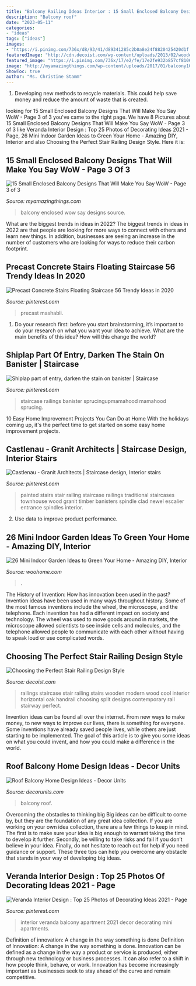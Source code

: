 ```yaml
---
title: "Balcony Railing Ideas Interior : 15 Small Enclosed Balcony Designs That Will Make You Say Wow"
description: "Balcony roof"
date: "2023-05-11"
categories:
- "ideas"
tags: ["ideas"]
images:
- "https://i.pinimg.com/736x/d8/93/41/d89341285c2b0a8e24f8820425420d1f.jpg"
featuredImage: "http://cdn.decoist.com/wp-content/uploads/2013/02/wooden-stairs-railings.jpg"
featured_image: "https://i.pinimg.com/736x/17/e2/fe/17e2fe932b857cf8106a06b98f0e7dc2.jpg"
image: "http://myamazingthings.com/wp-content/uploads/2017/01/balcony10.jpg"
ShowToc: true
author: "Ms. Christine Stamm"
---
```



1. Developing new methods to recycle materials. This could help save money and reduce the amount of waste that is created.

	

		
looking for 15 Small Enclosed Balcony Designs That Will Make You Say WoW - Page 3 of 3 you've came to the right page. We have 8 Pictures about 15 Small Enclosed Balcony Designs That Will Make You Say WoW - Page 3 of 3 like Veranda Interior Design : Top 25 Photos of Decorating Ideas 2021 - Page, 26 Mini Indoor Garden Ideas to Green Your Home - Amazing DIY, Interior and also Choosing the Perfect Stair Railing Design Style. Here it is:
		
    
## 15 Small Enclosed Balcony Designs That Will Make You Say WoW - Page 3 Of 3

<img loading=lazy src="http://myamazingthings.com/wp-content/uploads/2017/01/balcony10.jpg" onerror="this.onerror=null;this.src='https://tse1.mm.bing.net/th?id=OIP.6h0qXNUI6PHo3vEzn9WqggHaKf&amp;pid=15.1';" alt="15 Small Enclosed Balcony Designs That Will Make You Say WoW - Page 3 of 3">

_Source: myamazingthings.com_

>balcony enclosed wow say designs source. 

	

What are the biggest trends in ideas in 2022?
The biggest trends in ideas in 2022 are that people are looking for more ways to connect with others and learn new things. In addition, businesses are seeing an increase in the number of customers who are looking for ways to reduce their carbon footprint.

    
## Precast Concrete Stairs Floating Staircase 56 Trendy Ideas In 2020

<img loading=lazy src="https://i.pinimg.com/736x/d8/93/41/d89341285c2b0a8e24f8820425420d1f.jpg" onerror="this.onerror=null;this.src='https://tse3.mm.bing.net/th?id=OIP.Iiw4APZ7HkGi8O4gXqcNOQAAAA&amp;pid=15.1';" alt="Precast Concrete Stairs Floating Staircase 56 Trendy Ideas in 2020">

_Source: pinterest.com_

>precast mashabli. 

	

1. Do your research first: before you start brainstorming, it’s important to do your research on what you want your idea to achieve. What are the main benefits of this idea? How will this change the world?

    
## Shiplap Part Of Entry, Darken The Stain On Banister | Staircase

<img loading=lazy src="https://i.pinimg.com/736x/17/e2/fe/17e2fe932b857cf8106a06b98f0e7dc2.jpg" onerror="this.onerror=null;this.src='https://tse4.mm.bing.net/th?id=OIP.n6zhl-ktrHJoPf9NNP9eogHaJ4&amp;pid=15.1';" alt="Shiplap part of entry, darken the stain on banister | Staircase">

_Source: pinterest.com_

>staircase railings banister sprucingupmamahood mamahood sprucing. 

	

10 Easy Home Improvement Projects You Can Do at Home
With the holidays coming up, it's the perfect time to get started on some easy home improvement projects.

    
## Castlenau - Granit Architects | Staircase Design, Interior Stairs

<img loading=lazy src="https://i.pinimg.com/736x/e7/1e/39/e71e39566d0440eabda1b703c9c223d6--granit-stairs.jpg" onerror="this.onerror=null;this.src='https://tse3.mm.bing.net/th?id=OIP.zCqXehFttcJkoBJZmZsKLQHaLH&amp;pid=15.1';" alt="Castlenau - Granit Architects | Staircase design, Interior stairs">

_Source: pinterest.com_

>painted stairs stair railing staircase railings traditional staircases townhouse wood granit timber banisters spindle clad newel escalier entrance spindles interior. 

	

2. Use data to improve product performance.

    
## 26 Mini Indoor Garden Ideas To Green Your Home - Amazing DIY, Interior

<img loading=lazy src="https://www.woohome.com/wp-content/uploads/2014/03/Mini-Indoor-Gardening-23.jpg" onerror="this.onerror=null;this.src='https://tse3.mm.bing.net/th?id=OIP.nMrH1D5AJNp7lpvIm3TbbgHaKl&amp;pid=15.1';" alt="26 Mini Indoor Garden Ideas to Green Your Home - Amazing DIY, Interior">

_Source: woohome.com_

>. 

	

The History of Invention: How has innovation been used in the past?
Invention ideas have been used in many ways throughout history. Some of the most famous inventions include the wheel, the microscope, and the telephone. Each invention has had a different impact on society and technology. The wheel was used to move goods around in markets, the microscope allowed scientists to see inside cells and molecules, and the telephone allowed people to communicate with each other without having to speak loud or use complicated words.

    
## Choosing The Perfect Stair Railing Design Style

<img loading=lazy src="http://cdn.decoist.com/wp-content/uploads/2013/02/wooden-stairs-railings.jpg" onerror="this.onerror=null;this.src='https://tse2.mm.bing.net/th?id=OIP.ytQbdKZtu7xk9TxARPOKtQHaM-&amp;pid=15.1';" alt="Choosing the Perfect Stair Railing Design Style">

_Source: decoist.com_

>railings staircase stair railing stairs wooden modern wood cool interior horizontal oak handrail choosing split designs contemporary rail stairway perfect. 

	

Invention ideas can be found all over the internet. From new ways to make money, to new ways to improve our lives, there is something for everyone. Some inventions have already saved people lives, while others are just starting to be implemented. The goal of this article is to give you some ideas on what you could invent, and how you could make a difference in the world.

    
## Roof Balcony Home Design Ideas - Decor Units

<img loading=lazy src="https://1.bp.blogspot.com/-OzBaecY9RPw/WcBEjEwaavI/AAAAAAAA6Ps/jRNjlYU6VXESeWHsfcYsXTayXXiIJgLiQCLcBGAs/s1600/13.jpg" onerror="this.onerror=null;this.src='https://tse3.mm.bing.net/th?id=OIP.0QieTSwQ4dUzNv7RpumceAHaJ3&amp;pid=15.1';" alt="Roof Balcony Home Design Ideas - Decor Units">

_Source: decorunits.com_

>balcony roof. 

	

Overcoming the obstacles to thinking big
Big ideas can be difficult to come by, but they are the foundation of any great idea collection. If you are working on your own idea collection, there are a few things to keep in mind. The first is to make sure your idea is big enough to warrant taking the time to develop it further. Secondly, be willing to take risks and fail if you don’t believe in your idea. Finally, do not hesitate to reach out for help if you need guidance or support. These three tips can help you overcome any obstacle that stands in your way of developing big ideas.

    
## Veranda Interior Design : Top 25 Photos Of Decorating Ideas 2021 - Page

<img loading=lazy src="https://i.pinimg.com/736x/cf/74/f3/cf74f3aca2c1f7df53120bb044a61266.jpg" onerror="this.onerror=null;this.src='https://tse1.mm.bing.net/th?id=OIP.y-R1hSd_f8sjNOPdlq5j1wHaLJ&amp;pid=15.1';" alt="Veranda Interior Design : Top 25 Photos of Decorating Ideas 2021 - Page">

_Source: pinterest.com_

>interior veranda balcony apartment 2021 decor decorating mini apartments. 

	

Definition of innovation: A change in the way something is done
Definition of Innovation: A change in the way something is done. Innovation can be defined as a change in the way a product or service is produced, either through new technology or business processes. It can also refer to a shift in how people think, behave, or work. Innovation has become increasingly important as businesses seek to stay ahead of the curve and remain competitive.

